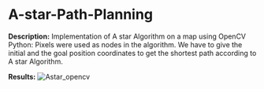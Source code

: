 # A-star-Path-Planning

**Description:**
Implementation of A star Algorithm on a map using OpenCV Python:
Pixels were used as nodes in the algorithm. We have to give the initial and the goal position coordinates to get the shortest path according to A star Algorithm.

**Results:**
![Astar_opencv](https://user-images.githubusercontent.com/75427257/174969690-7efb512a-e6c7-4885-89ac-83fcfef1e307.png)
